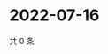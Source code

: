 # 2022-07-16

共 0 条

<!-- BEGIN WEIBO -->
<!-- 最后更新时间 Sat Jul 16 2022 15:14:35 GMT+0800 (China Standard Time) -->

<!-- END WEIBO -->
